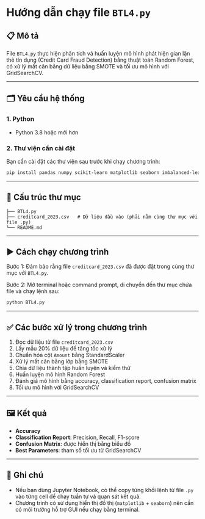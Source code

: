 
# Hướng dẫn chạy file `BTL4.py`

## 📋 Mô tả
File `BTL4.py` thực hiện phân tích và huấn luyện mô hình phát hiện gian lận thẻ tín dụng (Credit Card Fraud Detection) bằng thuật toán Random Forest, có xử lý mất cân bằng dữ liệu bằng SMOTE và tối ưu mô hình với GridSearchCV.

---

## 🗂 Yêu cầu hệ thống

### 1. Python
- Python 3.8 hoặc mới hơn

### 2. Thư viện cần cài đặt

Bạn cần cài đặt các thư viện sau trước khi chạy chương trình:

```bash
pip install pandas numpy scikit-learn matplotlib seaborn imbalanced-learn
```

---

## 📁 Cấu trúc thư mục

```
├── BTL4.py
├── creditcard_2023.csv   # Dữ liệu đầu vào (phải nằm cùng thư mục với file .py)
└── README.md
```

---

## ▶️ Cách chạy chương trình

Bước 1: Đảm bảo rằng file `creditcard_2023.csv` đã được đặt trong cùng thư mục với `BTL4.py`.

Bước 2: Mở terminal hoặc command prompt, di chuyển đến thư mục chứa file và chạy lệnh sau:

```bash
python BTL4.py
```

---

## ✅ Các bước xử lý trong chương trình

1. Đọc dữ liệu từ file `creditcard_2023.csv`
2. Lấy mẫu 20% dữ liệu để tăng tốc xử lý
3. Chuẩn hóa cột `Amount` bằng StandardScaler
4. Xử lý mất cân bằng lớp bằng SMOTE
5. Chia dữ liệu thành tập huấn luyện và kiểm thử
6. Huấn luyện mô hình Random Forest
7. Đánh giá mô hình bằng accuracy, classification report, confusion matrix
8. Tối ưu mô hình với GridSearchCV

---

## 🖼 Kết quả

- **Accuracy**
- **Classification Report**: Precision, Recall, F1-score
- **Confusion Matrix**: được hiển thị bằng biểu đồ
- **Best Parameters**: tham số tối ưu từ GridSearchCV

---

## 📝 Ghi chú

- Nếu bạn dùng Jupyter Notebook, có thể copy từng khối lệnh từ file `.py` vào từng cell để chạy tuần tự và quan sát kết quả.
- Chương trình có sử dụng hiển thị đồ thị (`matplotlib` + `seaborn`) nên cần có môi trường hỗ trợ GUI nếu chạy bằng terminal.
